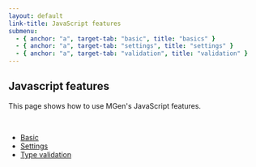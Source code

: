 ```yaml
---
layout: default
link-title: JavaScript features
submenu:
  - { anchor: "a", target-tab: "basic", title: "basics" }
  - { anchor: "a", target-tab: "settings", title: "settings" }
  - { anchor: "a", target-tab: "validation", title: "validation" }
---
```


## Javascript features <a name="a">&nbsp;</a>

This page shows how to use MGen's JavaScript features. 

<div class="tabs"><a name="a">&nbsp;</a> 
  <ul>
      <li>
          <a tab-id="settings" href="{{ site.baseurl }}/javascript_tabs/basic.html">Basic</a>
      </li>
      <li>
          <a tab-id="settings" href="{{ site.baseurl }}/javascript_tabs/settings.html">Settings</a>
      </li>
      <li>
          <a tab-id="settings" href="{{ site.baseurl }}/javascript_tabs/validation.html">Type validation</a>
      </li>
  </ul>
</div>
